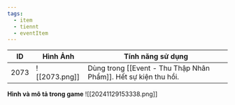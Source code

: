```yaml
---
tags:
  - item
  - tiennt
  - eventItem
---
```


| ID   | Hình Ảnh      | Tính năng sử dụng                                               |
| ---- | ------------- | --------------------------------------------------------------- |
| 2073 | ![[2073.png]] | Dùng trong [[Event - Thu Thập Nhân Phẩm]]. Hết sự kiện thu hồi. |
**Hình và mô tả trong game**
![[20241129153338.png]]
